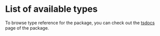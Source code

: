 # List of available types

To browse type reference for the package, you can check out the [tsdocs](https://tsdocs.dev/docs/@medrunner/api-client/latest/index.html) page of the package.
